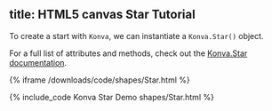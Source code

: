 title: HTML5 canvas Star Tutorial
---

To create a start with `Konva`, we can instantiate a `Konva.Star()` object.

For a full list of attributes and methods, check out the [Konva.Star documentation](https://konvajs.github.io/api/Konva.Star.html).

{% iframe /downloads/code/shapes/Star.html %}

{% include_code Konva Star Demo shapes/Star.html %}
